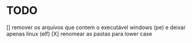 # TODO

[] remover os arquivos que contem o executável windows (pe) e deixar apenas linux (elf)
[X] renomear as pastas para lower case